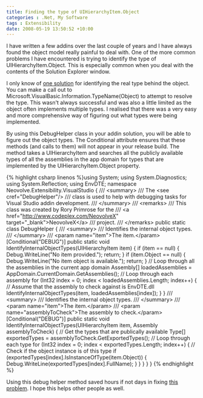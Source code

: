 ```yaml
---
title: Finding the type of UIHierarchyItem.Object
categories : .Net, My Software
tags : Extensibility
date: 2008-05-19 13:50:52 +10:00
---
```


I have written a few addins over the last couple of years and I have always found the object model really painful to deal with. One of the more common problems I have encountered is trying to identify the type of UIHierarchyItem.Object. This is especially common when you deal with the contents of the Solution Explorer window.

I only know of [one solution][0] for identifying the real type behind the object. You can make a call out to Microsoft.VisualBasic.Information.TypeName(Object) to attempt to resolve the type. This wasn't always successful and was also a little limited as the object often implements multiple types. I realised that there was a very easy and more comprehensive way of figuring out what types were being implemented.

By using this DebugHelper class in your addin solution, you will be able to figure out the object types. The Conditional attribute ensures that these methods (and calls to them) will not appear in your release build. The method takes a UIHierarchyItem and searches all the publicly available types of all the assemblies in the app domain for types that are implemented by the UIHierarchyItem.Object property.

{% highlight csharp linenos %}using System; using System.Diagnostics; using System.Reflection; using EnvDTE; namespace Neovolve.Extensibility.VisualStudio { /// <summary&gt; /// The <see cref="DebugHelper"/&gt; /// class is used to help with debugging tasks for Visual Studio addin development. /// </summary&gt; /// <remarks&gt; /// This class was created by Rory Primrose for the /// <a href="http://www.codeplex.com/NeovolveX" target="_blank"&gt;NeovolveX</a&gt; /// project. /// </remarks&gt; public static class DebugHelper { /// <summary&gt; /// Identifies the internal object types. /// </summary&gt; /// <param name="item"&gt;The item.</param&gt; [Conditional("DEBUG")] public static void IdentifyInternalObjectTypes(UIHierarchyItem item) { if (item == null) { Debug.WriteLine("No item provided."); return; } if (item.Object == null) { Debug.WriteLine("No item object is available."); return; } // Loop through all the assemblies in the current app domain Assembly[] loadedAssemblies = AppDomain.CurrentDomain.GetAssemblies(); // Loop through each assembly for (Int32 index = 0; index < loadedAssemblies.Length; index++) { // Assume that the assembly to check against is EnvDTE.dll IdentifyInternalObjectTypes(item, loadedAssemblies[index]); } } /// <summary&gt; /// Identifies the internal object types. /// </summary&gt; /// <param name="item"&gt;The item.</param&gt; /// <param name="assemblyToCheck"&gt;The assembly to check.</param&gt; [Conditional("DEBUG")] public static void IdentifyInternalObjectTypes(UIHierarchyItem item, Assembly assemblyToCheck) { // Get the types that are publically available Type[] exportedTypes = assemblyToCheck.GetExportedTypes(); // Loop through each type for (Int32 index = 0; index < exportedTypes.Length; index++) { // Check if the object instance is of this type if (exportedTypes[index].IsInstanceOfType(item.Object)) { Debug.WriteLine(exportedTypes[index].FullName); } } } } } {% endhighlight %}

Using this debug helper method saved hours if not days in fixing [this problem][1]. I hope this helps other people as well.

[0]: http://forums.microsoft.com/MSDN/ShowPost.aspx?PostID=2123578&amp;SiteID=1
[1]: /archive/2008/05/19/when-is-envdte-project-not-an-envdte-project.aspx

